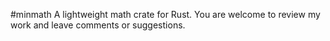 #minmath
A lightweight math crate for Rust.
You are welcome to review my work and leave comments or suggestions.
